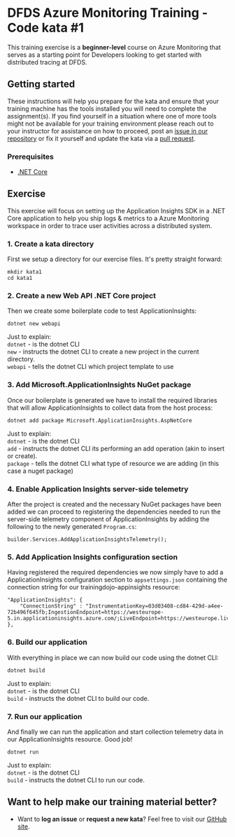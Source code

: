 DFDS Azure Monitoring Training - Code kata #1
======================================

This training exercise is a **beginner-level** course on Azure Monitoring that serves as a starting point for Developers looking to get started with distributed tracing at DFDS. 

## Getting started
These instructions will help you prepare for the kata and ensure that your training machine has the tools installed you will need to complete the assignment(s). If you find yourself in a situation where one of more tools might not be available for your training environment please reach out to your instructor for assistance on how to proceed, post an [issue in our repository](https://github.com/dfds/dojo/issues) or fix it yourself and update the kata via a [pull request](https://github.com/dfds/dojo/pulls).

### Prerequisites
* [.NET Core](https://dotnet.microsoft.com/en-us/download/dotnet/6.0)

## Exercise
This exercise will focus on setting up the Application Insights SDK in a .NET Core application to help you ship logs & metrics to a Azure Monitoring workspace in order to trace user activities across a distributed system.

### 1. Create a kata directory
First we setup a directory for our exercise files. It's pretty straight forward:

```
mkdir kata1
cd kata1
```

### 2. Create a new Web API .NET Core project
Then we create some boilerplate code to test ApplicationInsights:

```
dotnet new webapi
```

Just to explain: <br/>
`dotnet` - is the dotnet CLI <br/>
`new` - instructs the dotnet CLI to create a new project in the current directory.<br/>
`webapi` - tells the dotnet CLI which project template to use


### 3. Add Microsoft.ApplicationInsights NuGet package
Once our boilerplate is generated we have to install the required libraries that will allow ApplicationInsights to collect data from the host process:

```
dotnet add package Microsoft.ApplicationInsights.AspNetCore
```

Just to explain: <br/>
`dotnet` - is the dotnet CLI <br/>
`add` - instructs the dotnet CLI its performing an add operation (akin to insert or create).<br/>
`package` - tells the dotnet CLI what type of resource we are adding (in this case a nuget package)


### 4. Enable Application Insights server-side telemetry
After the project is created and the necessary NuGet packages have been added we can proceed to registering the dependencies needed to run the server-side telemetry component of ApplicationInsights by adding the following to the newly generated `Program.cs`:

```
builder.Services.AddApplicationInsightsTelemetry();
```


### 5. Add Application Insights configuration section
Having registered the required dependencies we now simply have to add a ApplicationInsights configuration section to `appsettings.json` containing the connection string for our trainingdojo-appinsights resource:

```
"ApplicationInsights": {
    "ConnectionString" : "InstrumentationKey=03d03408-cd84-429d-a4ee-72b496f645fb;IngestionEndpoint=https://westeurope-5.in.applicationinsights.azure.com/;LiveEndpoint=https://westeurope.livediagnostics.monitor.azure.com/"
},
```


### 6. Build our application
With everything in place we can now build our code using the dotnet CLI:

```
dotnet build
```

Just to explain: <br/>
`dotnet` - is the dotnet CLI <br/>
`build` - instructs the dotnet CLI to build our code.

### 7. Run our application 
And finally we can run the application and start collection telemetry data in our ApplicationInsights resource. Good job!

```
dotnet run
```

Just to explain: <br/>
`dotnet` - is the dotnet CLI <br/>
`build` - instructs the dotnet CLI to run our code.

## Want to help make our training material better?
 * Want to **log an issue** or **request a new kata**? Feel free to visit our [GitHub site](https://github.com/dfds/dojo/issues).
 